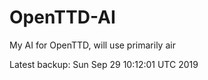 # OpenTTD-AI
My AI for OpenTTD, will use primarily air

Latest backup: Sun Sep 29 10:12:01 UTC 2019
